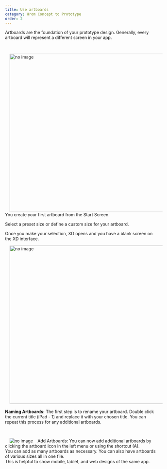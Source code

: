 ```yaml
---
title: Use artboards
category: Hrom Concept to Prototype
order: 2
---
```


Artboards are the foundation of your prototype design. Generally, every artboard will represent a different screen in your app.  

&nbsp; 

<img style="padding: 0px 15px; float: left" src="https://iwilfried.github.io/Adobe-XD-eBook/images/XD-Artboards-01.png
" alt="no image" width="520px"/>You create your first artboard from the Start Screen.  

Select a preset size or define a custom size for your artboard.
 
Once you make your selection, XD opens and you have a blank screen on the XD interface.

<img style="padding: 0px 15px" src="https://iwilfried.github.io/Adobe-XD-eBook/images/XD-Artboards-02.png
" alt="no image" width="520px"/>  
&nbsp;  
**Naming Artboards:** The first step is to rename your artboard. Double click the current title (iPad - 1) and replace it with your chosen title. You can repeat this process for any additional artboards.  

&nbsp; 

<img style="padding: 0px 15px; float: left" src="https://iwilfried.github.io/Adobe-XD-eBook/images/XD-Artboards-03.png" alt="no image"/>Add Artboards: You can now add additional artboards by clicking the artboard icon in the left menu or using the shortcut (A).  
You can add as many artboards as necessary. You can also have artboards of various sizes all in one file.  
This is helpful to show mobile, tablet, and web designs of the same app.

